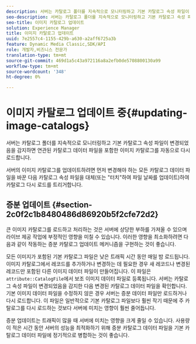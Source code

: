 ```yaml
---
description: 서버는 카탈로그 폴더를 지속적으로 모니터링하고 기본 카탈로그 속성 파일이 변경되었음을 감지하면 연관된 카탈로그 데이터 파일을 포함한 이미지 카탈로그를 자동으로 다시 로드합니다.
seo-description: 서버는 카탈로그 폴더를 지속적으로 모니터링하고 기본 카탈로그 속성 파일이 변경되었음을 감지하면 연관된 카탈로그 데이터 파일을 포함한 이미지 카탈로그를 자동으로 다시 로드합니다.
seo-title: 이미지 카탈로그 업데이트
solution: Experience Manager
title: 이미지 카탈로그 업데이트
uuid: 7e2557c4-1155-429b-a630-a2aff6725a3b
feature: Dynamic Media Classic,SDK/API
role: 개발자,비즈니스 전문가
translation-type: tm+mt
source-git-commit: 469d1a5c43a972116a8a2efb0de5708800130a99
workflow-type: tm+mt
source-wordcount: '348'
ht-degree: 0%

---
```



# 이미지 카탈로그 업데이트 중{#updating-image-catalogs}

서버는 카탈로그 폴더를 지속적으로 모니터링하고 기본 카탈로그 속성 파일이 변경되었음을 감지하면 연관된 카탈로그 데이터 파일을 포함한 이미지 카탈로그를 자동으로 다시 로드합니다.

서버의 이미지 카탈로그를 업데이트하려면 먼저 변경해야 하는 모든 카탈로그 데이터 파일을 바꾼 다음 카탈로그 속성 파일을 대체(또는 &quot;터치&quot;하여 파일 날짜를 업데이트)하여 카탈로그 다시 로드를 트리거합니다.

## 증분 업데이트 {#section-2c0f2c1b8480486d86920b5f2cfe72d2}

큰 이미지 카탈로그를 로드하고 처리하는 것은 서버에 상당한 부하를 가져올 수 있으며 라이브 제공 작업에 부정적인 영향을 미칠 수 있습니다. 이러한 영향을 최소화하려면 다음과 같이 작동하는 증분 카탈로그 업데이트 메커니즘을 구현하는 것이 좋습니다.

모든 이미지가 포함된 기본 카탈로그 파일은 낮은 트래픽 시간 동안 매일 밤 로드됩니다. 이미지 카탈로그에서 레코드를 추가하거나 변경하는 데 필요한 경우 새 레코드나 변경된 레코드만 포함된 다른 이미지 데이터 파일이 만들어집니다. 이 파일은 `attribute::CatalogFile`에서 보조 이미지 데이터 파일로 등록됩니다. 서버는 카탈로그 속성 파일이 변경되었음을 감지한 다음 변경된 카탈로그 데이터 파일을 확인합니다. 기본 이미지 데이터 파일을 수정하지 않은 경우 서버는 증분 데이터 파일만 로드하거나 다시 로드합니다. 이 파일은 일반적으로 기본 카탈로그 파일보다 훨씬 작기 때문에 주 카탈로그를 다시 로드하는 것보다 서버에 미치는 영향이 훨씬 줄어듭니다.

증분 업데이트는 트래픽이 많을 때 서버에 미치는 영향을 크게 줄일 수 있습니다. 사용량이 적은 시간 동안 서버의 성능을 최적화하기 위해 증분 카탈로그 데이터 파일을 기본 카탈로그 데이터 파일에 정기적으로 병합하는 것이 좋습니다.
